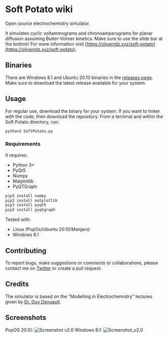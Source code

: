 # Soft Potato wiki
Open source electrochemistry simulator.

It simulates cyclic voltammograms and chronoamperograms for planar diffusion assuming Butler-Volmer kinetics. Make sure to use the slide bar at the bottom! For more information visit [https://oliverrdz.xyz/soft-potato](https://oliverrdz.xyz/soft-potato).

## Binaries
There are Windows 8.1 and Ubuntu 20.10 binaries in the [releases page](https://github.com/oliverrdz/SoftPotato/releases). Make sure to download the latest release available for your system.


## Usage
For regular use, download the binary for your system. If you want to tinker with the code, then download the repository. From a terminal and within the Soft Potato directory, run:
```python
python3 SoftPotato.py
```

### Requirements
It requires:
+ Python 3+
+ PyQt5
+ Numpy
+ Matplotlib
+ PyQTGraph

```python
pip3 install numpy
pip3 install matplotlib
pip3 install pyqt5
pip3 install pyqtgraph
```

Tested with:
+ Linux (PopOs/Ubuntu 20.10/Manjaro)
+ Windows 8.1

## Contributing
To report bugs, make suggestions or comments or collaborations, please contact me on [Twitter](https://twitter.com/ol1v3r) or create a pull request.

## Credits
The simulator is based on the "Modelling in Electrochemistry" lectures given by [Dr. Guy Denuault](https://www.southampton.ac.uk/chemistry/about/staff/gd.page).

## Screenshots
PopOS 20.10:
![Screenshot v2.0](https://github.com/oliverrdz/SoftPotato/blob/master/Figs/SP_v2.0_popOS.png?raw=true])
Windows 8.1:
![Screenshot_v2,0](https://github.com/oliverrdz/SoftPotato/blob/master/Figs/SP_v2.0_Win.png?raw=true])
